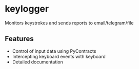 # keylogger

Monitors keystrokes and sends reports to email/telegram/file


## Features

+ Сontrol of input data using PyContracts
+ Intercepting keyboard events with keyboard
+ Detailed documentation
